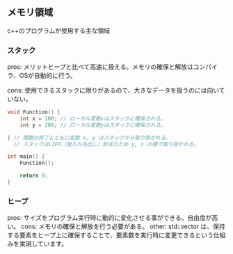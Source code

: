 ## メモリ領域

c++のプログラムが使用する主な領域

### スタック
pros: メリットヒープと比べて高速に扱える。メモリの確保と解放はコンパイラ、OSが自動的に行う。

cons: 使用できるスタックに限りがあるので、大きなデータを扱うのには向いていない。


```cpp
void Function() {
    int x = 100; // ローカル変数xはスタックに確保される。
    int y = 200; // ローカル変数yはスタックに確保される。

} // 関数の終了とともに変数 x, y はスタックから取り除かれる。
  // スタックはLIFO（後入れ先出し）形式のため y, x の順で取り除かれる。

int main() {
    Function();

    return 0;
}
```
### ヒープ
pros: サイズをプログラム実行時に動的に変化させる事ができる。自由度が高い。
cons: メモリの確保と解放を行う必要がある。
other: std::vector は、保持する要素をヒープ上に確保することで、要素数を実行時に変更できるという仕組みを実現しています。 
